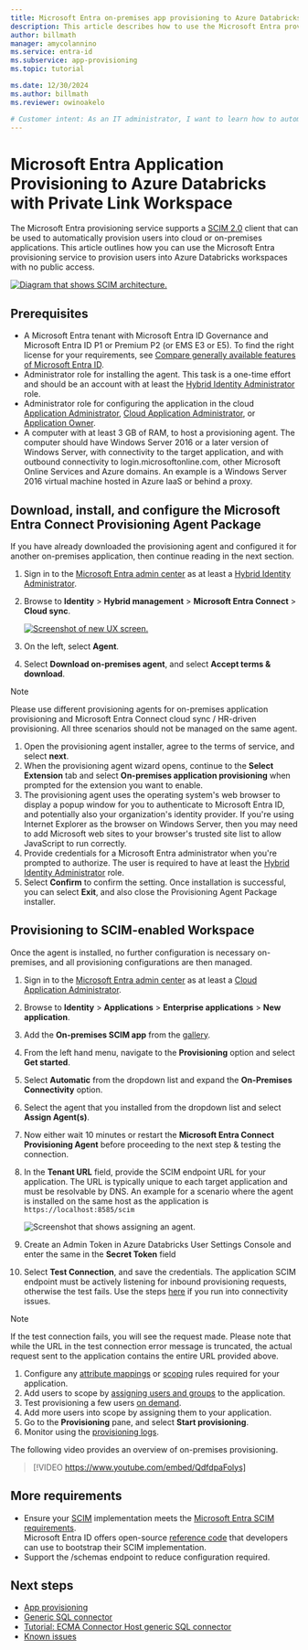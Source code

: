 ```yaml
---
title: Microsoft Entra on-premises app provisioning to Azure Databricks with Private Link Workspace
description: This article describes how to use the Microsoft Entra provisioning service to provision users into Azure Databricks with Private Link Workspace.
author: billmath
manager: amycolannino
ms.service: entra-id
ms.subservice: app-provisioning
ms.topic: tutorial

ms.date: 12/30/2024
ms.author: billmath
ms.reviewer: owinoakelo

# Customer intent: As an IT administrator, I want to learn how to automatically provision and deprovision user accounts from Microsoft Entra ID to Azure Databricks with Private Link Workspace so that I can streamline the user management process and ensure that users have the appropriate access to Azure Databricks with Private Link Workspace.
---
```


# Microsoft Entra Application Provisioning to Azure Databricks with Private Link Workspace

The Microsoft Entra provisioning service supports a [SCIM 2.0](https://techcommunity.microsoft.com/t5/identity-standards-blog/provisioning-with-scim-getting-started/ba-p/880010) client that can be used to automatically provision users into cloud or on-premises applications. This article outlines how you can use the Microsoft Entra provisioning service to provision users into Azure Databricks workspaces with no public access.

[ ![Diagram that shows SCIM architecture.](media/azure-databricks-with-private-link-workspace-provisioning-tutorial/scim-architecture.png)](media/azure-databricks-with-private-link-workspace-provisioning-tutorial/scim-architecture.png#lightbox)

## Prerequisites
* A Microsoft Entra tenant with Microsoft Entra ID Governance and Microsoft Entra ID P1 or Premium P2 (or EMS E3 or E5). To find the right license for your requirements, see [Compare generally available features of Microsoft Entra ID](https://www.microsoft.com/security/business/microsoft-entra-pricing).
* Administrator role for installing the agent. This task is a one-time effort and should be an account with at least the [Hybrid Identity Administrator](/entra/identity/role-based-access-control/permissions-reference#hybrid-identity-administrator) role. 
* Administrator role for configuring the application in the cloud [Application Administrator](/entra/identity/role-based-access-control/permissions-reference#application-administrator), [Cloud Application Administrator](/entra/identity/role-based-access-control/permissions-reference#cloud-application-administrator), or [Application Owner](/entra/fundamentals/users-default-permissions#owned-enterprise-applications).
* A computer with at least 3 GB of RAM, to host a provisioning agent. The computer should have Windows Server 2016 or a later version of Windows Server, with connectivity to the target application, and with outbound connectivity to login.microsoftonline.com, other Microsoft Online Services and Azure domains. An example is a Windows Server 2016 virtual machine hosted in Azure IaaS or behind a proxy.

<a name='download-install-and-configure-the-azure-ad-connect-provisioning-agent-package'></a>

## Download, install, and configure the Microsoft Entra Connect Provisioning Agent Package

If you have already downloaded the provisioning agent and configured it for another on-premises application, then continue reading in the next section.

1. Sign in to the [Microsoft Entra admin center](https://entra.microsoft.com) as at least a [Hybrid Identity Administrator](~/identity/role-based-access-control/permissions-reference.md#hybrid-identity-administrator).
1. Browse to **Identity** > **Hybrid management** > **Microsoft Entra Connect** > **Cloud sync**.

   [![Screenshot of new UX screen.](media/azure-databricks-with-private-link-workspace-provisioning-tutorial/azure-entra-connect-new-ux.png)](media/azure-databricks-with-private-link-workspace-provisioning-tutorial/azure-entra-connect-new-ux.png#lightbox)

1.  On the left, select **Agent**.
1.  Select **Download on-premises agent**, and select **Accept terms & download**.  

   > [!NOTE]
   > Please use different provisioning agents for on-premises application provisioning and Microsoft Entra Connect cloud sync / HR-driven provisioning. All three scenarios should not be managed on the same agent.
  
1.  Open the provisioning agent installer, agree to the terms of service, and select **next**.
1.  When the provisioning agent wizard opens, continue to the **Select Extension** tab and select **On-premises application provisioning** when prompted for the extension you want to enable.
1.  The provisioning agent uses the operating system's web browser to display a popup window for you to authenticate to Microsoft Entra ID, and potentially also your organization's identity provider.  If you're using Internet Explorer as the browser on Windows Server, then you may need to add Microsoft web sites to your browser's trusted site list to allow JavaScript to run correctly.
1.  Provide credentials for a Microsoft Entra administrator when you're prompted to authorize. The user is required to have at least the [Hybrid Identity Administrator](/entra/identity/role-based-access-control/permissions-reference#hybrid-identity-administrator) role.
1.  Select **Confirm** to confirm the setting. Once installation is successful, you can select **Exit**, and also close the Provisioning Agent Package installer.
 
## Provisioning to SCIM-enabled Workspace
Once the agent is installed, no further configuration is necessary on-premises, and all provisioning configurations are then managed. 
 
1. Sign in to the [Microsoft Entra admin center](https://entra.microsoft.com) as at least a [Cloud Application Administrator](~/identity/role-based-access-control/permissions-reference.md#cloud-application-administrator).
1. Browse to **Identity** > **Applications** > **Enterprise applications** > **New application**.
1. Add the **On-premises SCIM app** from the [gallery](~/identity/enterprise-apps/add-application-portal.md).
1. From the left hand menu, navigate to the **Provisioning** option and select **Get started**.
1. Select **Automatic** from the dropdown list and expand the **On-Premises Connectivity** option.
1. Select the agent that you installed from the dropdown list and select **Assign Agent(s)**.
1. Now either wait 10 minutes or restart the **Microsoft Entra Connect Provisioning Agent** before proceeding to the next step & testing the connection.
1. In the **Tenant URL** field, provide the SCIM endpoint URL for your application. The URL is typically unique to each target application and must be resolvable by DNS. An example for a scenario where the agent is installed on the same host as the application is `https://localhost:8585/scim`

   ![Screenshot that shows assigning an agent.](media/azure-databricks-with-private-link-workspace-provisioning-tutorial//on-premises-assign-agents.png)

1.  Create an Admin Token in Azure Databricks User Settings Console and enter the same in the **Secret Token** field
1.  Select **Test Connection**, and save the credentials. The application SCIM endpoint must be actively listening for inbound provisioning requests, otherwise the test fails. Use the steps [here](~/identity/app-provisioning/on-premises-ecma-troubleshoot.md#troubleshoot-test-connection-issues) if you run into connectivity issues. 

   >[!NOTE]
   > If the test connection fails, you will see the request made. Please note that while the URL in the test connection error message is truncated, the actual request sent to the application contains the entire URL provided above. 

1.  Configure any [attribute mappings](~/identity/app-provisioning/customize-application-attributes.md) or [scoping](~/identity/app-provisioning/define-conditional-rules-for-provisioning-user-accounts.md) rules required for your application.
1.  Add users to scope by [assigning users and groups](~/identity/enterprise-apps/add-application-portal-assign-users.md) to the application.
1.  Test provisioning a few users [on demand](~/identity/app-provisioning/provision-on-demand.md).
1.  Add more users into scope by assigning them to your application.
1.  Go to the **Provisioning** pane, and select **Start provisioning**.
1.  Monitor using the [provisioning logs](~/identity/monitoring-health/concept-provisioning-logs.md).

The following video provides an overview of on-premises provisioning.
> [!VIDEO https://www.youtube.com/embed/QdfdpaFolys]

## More requirements
* Ensure your [SCIM](https://techcommunity.microsoft.com/t5/identity-standards-blog/provisioning-with-scim-getting-started/ba-p/880010) implementation meets the [Microsoft Entra SCIM requirements](~/identity/app-provisioning/use-scim-to-provision-users-and-groups.md).  
  Microsoft Entra ID offers open-source [reference code](https://github.com/AzureAD/SCIMReferenceCode/wiki) that developers can use to bootstrap their SCIM implementation.
* Support the /schemas endpoint to reduce configuration required. 

## Next steps

* [App provisioning](~/identity/app-provisioning/user-provisioning.md)
* [Generic SQL connector](~/identity/app-provisioning/on-premises-sql-connector-configure.md)
* [Tutorial: ECMA Connector Host generic SQL connector](~/identity/app-provisioning/tutorial-ecma-sql-connector.md)
* [Known issues](~/identity/app-provisioning/known-issues.md)
